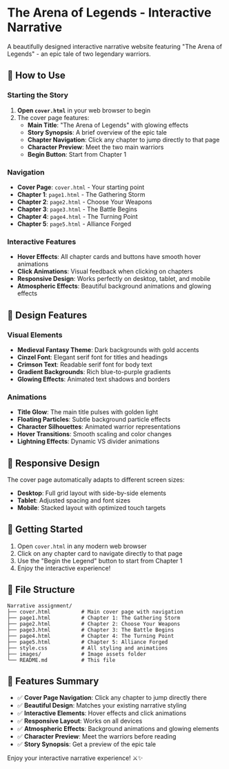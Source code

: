 # The Arena of Legends - Interactive Narrative

A beautifully designed interactive narrative website featuring "The Arena of Legends" - an epic tale of two legendary warriors.

## 📖 How to Use

### Starting the Story
1. **Open `cover.html`** in your web browser to begin
2. The cover page features:
   - **Main Title**: "The Arena of Legends" with glowing effects
   - **Story Synopsis**: A brief overview of the epic tale
   - **Chapter Navigation**: Click any chapter to jump directly to that page
   - **Character Preview**: Meet the two main warriors
   - **Begin Button**: Start from Chapter 1

### Navigation
- **Cover Page**: `cover.html` - Your starting point
- **Chapter 1**: `page1.html` - The Gathering Storm
- **Chapter 2**: `page2.html` - Choose Your Weapons  
- **Chapter 3**: `page3.html` - The Battle Begins
- **Chapter 4**: `page4.html` - The Turning Point
- **Chapter 5**: `page5.html` - Alliance Forged

### Interactive Features
- **Hover Effects**: All chapter cards and buttons have smooth hover animations
- **Click Animations**: Visual feedback when clicking on chapters
- **Responsive Design**: Works perfectly on desktop, tablet, and mobile
- **Atmospheric Effects**: Beautiful background animations and glowing effects

## 🎨 Design Features

### Visual Elements
- **Medieval Fantasy Theme**: Dark backgrounds with gold accents
- **Cinzel Font**: Elegant serif font for titles and headings
- **Crimson Text**: Readable serif font for body text
- **Gradient Backgrounds**: Rich blue-to-purple gradients
- **Glowing Effects**: Animated text shadows and borders

### Animations
- **Title Glow**: The main title pulses with golden light
- **Floating Particles**: Subtle background particle effects
- **Character Silhouettes**: Animated warrior representations
- **Hover Transitions**: Smooth scaling and color changes
- **Lightning Effects**: Dynamic VS divider animations

## 📱 Responsive Design

The cover page automatically adapts to different screen sizes:
- **Desktop**: Full grid layout with side-by-side elements
- **Tablet**: Adjusted spacing and font sizes
- **Mobile**: Stacked layout with optimized touch targets

## 🚀 Getting Started

1. Open `cover.html` in any modern web browser
2. Click on any chapter card to navigate directly to that page
3. Use the "Begin the Legend" button to start from Chapter 1
4. Enjoy the interactive experience!

## 📁 File Structure

```
Narrative assignment/
├── cover.html          # Main cover page with navigation
├── page1.html          # Chapter 1: The Gathering Storm
├── page2.html          # Chapter 2: Choose Your Weapons
├── page3.html          # Chapter 3: The Battle Begins
├── page4.html          # Chapter 4: The Turning Point
├── page5.html          # Chapter 5: Alliance Forged
├── style.css           # All styling and animations
├── images/             # Image assets folder
└── README.md           # This file
```

## 🎯 Features Summary

- ✅ **Cover Page Navigation**: Click any chapter to jump directly there
- ✅ **Beautiful Design**: Matches your existing narrative styling
- ✅ **Interactive Elements**: Hover effects and click animations
- ✅ **Responsive Layout**: Works on all devices
- ✅ **Atmospheric Effects**: Background animations and glowing elements
- ✅ **Character Preview**: Meet the warriors before reading
- ✅ **Story Synopsis**: Get a preview of the epic tale

Enjoy your interactive narrative experience! ⚔️✨
